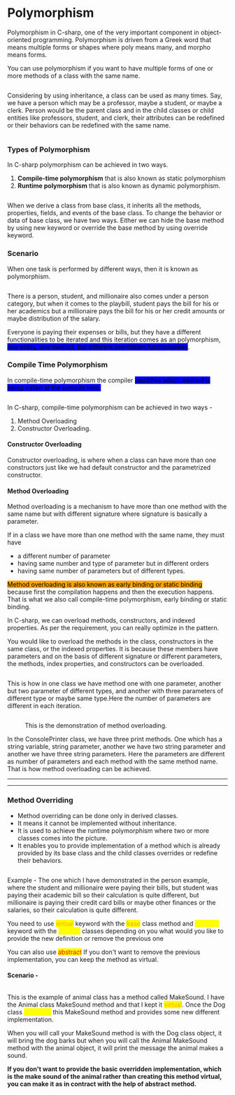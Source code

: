 # Polymorphism

Polymorphism in C-sharp, one of the very important component in object-oriented programming. Polymorphism is driven from a Greek word that means multiple forms or shapes where poly means many, and morpho means forms.&#x20;

You can use polymorphism if you want to have multiple forms of one or more methods of a class with the same name.&#x20;

<figure><img src="../.gitbook/assets/image (78).png" alt=""><figcaption></figcaption></figure>

Considering by using inheritance, a class can be used as many times. Say, we have a person which may be a professor, maybe a student, or maybe a clerk. Person would be the parent class and in the child classes or child entities like professors, student, and clerk, their attributes can be redefined or their behaviors can be redefined with the same name.&#x20;

<figure><img src="../.gitbook/assets/image (79).png" alt=""><figcaption></figcaption></figure>

### Types of Polymorphism

In C-sharp polymorphism can be achieved in two ways.&#x20;

1. **Compile-time polymorphism** that is also known as static polymorphism&#x20;
2. **Runtime polymorphism** that is also known as dynamic polymorphism.&#x20;

<figure><img src="../.gitbook/assets/image (80).png" alt=""><figcaption></figcaption></figure>

When we derive a class from base class, it inherits all the methods, properties, fields, and events of the base class. To change the behavior or data of base class, we have two ways. Either we can hide the base method by using new keyword or override the base method by using override keyword.&#x20;

### Scenario

When one task is performed by different ways, then it is known as polymorphism.&#x20;

<figure><img src="../.gitbook/assets/image (82).png" alt=""><figcaption></figcaption></figure>

There is a person, student, and millionaire also comes under a person category, but when it comes to the playbill, student pays the bill for his or her academics but a millionaire pays the bill for his or her credit amounts or maybe distribution of the salary.&#x20;

Everyone is paying their expenses or bills, but they have a different functionalities to be iterated and this iteration comes as an polymorphism, <mark style="background-color:blue;">one entity, one method, but different overridden functionalities</mark>.&#x20;



### Compile Time Polymorphism

In compile-time polymorphism the compiler <mark style="background-color:blue;">identifies which method is being called at the compile time.</mark>&#x20;

<figure><img src="../.gitbook/assets/image (99).png" alt=""><figcaption></figcaption></figure>

In C-sharp, compile-time polymorphism can be achieved in two ways -&#x20;

1. Method Overloading
2. Constructor Overloading.

#### Constructor Overloading

Constructor overloading, is where when a class can have more than one constructors just like we had default constructor and the parametrized constructor.&#x20;

#### Method Overloading

Method overloading is a mechanism to have more than one method with the same name but with different signature where signature is basically a parameter.&#x20;

If in a class we have more than one method with the same name, they must have&#x20;

* a different number of parameter&#x20;
* having same number and type of parameter but in different orders
* having same number of parameters but of different types.&#x20;

<mark style="background-color:orange;">Method overloading is also known as early binding or static binding</mark> because first the compilation happens and then the execution happens. That is what we also call compile-time polymorphism, early binding or static binding.&#x20;

In C-sharp, we can overload methods, constructors, and indexed properties. As per the requirement, you can really optimize in the pattern.&#x20;

You would like to overload the methods in the class, constructors in the same class, or the indexed properties. It is because these members have parameters and on the basis of different signature or different parameters, the methods, index properties, and constructors can be overloaded.&#x20;

<figure><img src="../.gitbook/assets/image (100).png" alt=""><figcaption></figcaption></figure>

This is how in one class we have method one with one parameter, another but two parameter of different types, and another with three parameters of different type or maybe same type.Here the number of parameters are different in each iteration.&#x20;

<figure><img src="../.gitbook/assets/image (101).png" alt=""><figcaption><p>This is the demonstration of method overloading. </p></figcaption></figure>

In the ConsolePrinter class, we have three print methods. One which has a string variable, string parameter, another we have two string parameter and another we have three string parameters. Here the parameters are different as number of parameters and each method with the same method name. That is how method overloading can be achieved.&#x20;

***

***

### Method Overriding

* Method overriding can be done  only in derived classes.&#x20;
* It means it cannot be implemented without inheritance.&#x20;
* It is used to achieve the runtime polymorphism where two or more classes comes into the picture.&#x20;
* It enables you to provide implementation of a method which is already provided by its base class and the child classes overrides or redefine their behaviors.&#x20;

<figure><img src="../.gitbook/assets/image (102).png" alt=""><figcaption></figcaption></figure>

Example - The one which I have demonstrated in the person example, where the student and millionaire were paying their bills, but student was paying their academic bill so their calculation is quite different, but millionaire is paying their credit card bills or maybe other finances or the salaries, so their calculation is quite different.&#x20;

You need to use <mark style="color:orange;">virtual</mark> keyword with the <mark style="color:orange;">base</mark> class method and <mark style="color:yellow;">override</mark> keyword with the <mark style="color:yellow;">derived</mark> classes depending on you what would you like to provide the new definition or remove the previous one

You can also use <mark style="color:red;">abstract</mark> If you don't want to remove the previous implementation, you can keep the method as virtual.&#x20;

#### Scenario -&#x20;

<figure><img src="../.gitbook/assets/image (103).png" alt=""><figcaption></figcaption></figure>

This is the example of animal class has a method called MakeSound. I have the Animal class MakeSound method and that I kept it <mark style="color:orange;">virtual</mark>. Once the Dog class <mark style="color:yellow;">overrides</mark> this MakeSound method and provides some new different implementation.&#x20;

When you will call your MakeSound method is with the Dog class object, it will bring the dog barks but when you will call the Animal MakeSound method with the animal object, it will print the message the animal makes a sound.

**If you don't want to provide the basic overridden implementation, which is the make sound of the animal rather than creating this method virtual, you can make it as in contract with the help of abstract method.**
